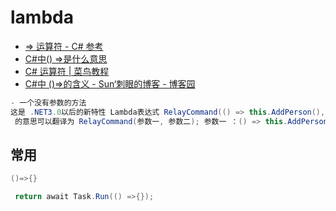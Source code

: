 # lambda

- [=> 运算符 - C# 参考](https://docs.microsoft.com/zh-cn/dotnet/csharp/language-reference/operators/lambda-operator)
- [C#中() =>是什么意思](https://zhidao.baidu.com/question/159054806.html)
- [C# 运算符 | 菜鸟教程](https://www.runoob.com/csharp/csharp-operators.html)
- [C#中 ()=&gt;的含义 - Sun‘刺眼的博客 - 博客园](https://www.cnblogs.com/android-blogs/p/6054178.html)

```c#
- 一个没有参数的方法
这是 .NET3.0以后的新特性 Lambda表达式 RelayCommand(() => this.AddPerson(), () => this.CanAddPerson());
 的意思可以翻译为 RelayCommand(参数一, 参数二); 参数一 ：() => this.AddPerson() 参数二 ：() => this.CanAddPerson() () => this.AddPerson() 的意思是 一个没有参数的方法，返回 this.AddPerson() 而这个返回值的类型不用指定 系统会自动判断 同理 () => this.CanAddPerson() 就是 一个没有参数的方法返回this.CanAddPerson()
```

## 常用

```c#
()=>{}

 return await Task.Run(() =>{});
```
